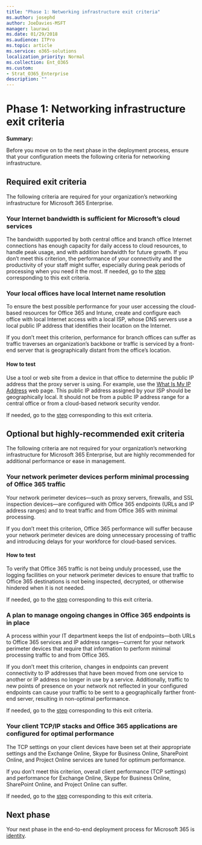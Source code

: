 ```yaml
---
title: "Phase 1: Networking infrastructure exit criteria"
ms.author: josephd
author: JoeDavies-MSFT
manager: laurawi
ms.date: 01/29/2018
ms.audience: ITPro
ms.topic: article
ms.service: o365-solutions
localization_priority: Normal
ms.collection: Ent_O365
ms.custom:
- Strat_O365_Enterprise
description: ""
---
```


# Phase 1: Networking infrastructure exit criteria

**Summary:** 

Before you move on to the next phase in the deployment process, ensure that your configuration meets the following criteria for networking infrastructure.

## Required exit criteria

The following criteria are required for your organization’s networking infrastructure for Microsoft 365 Enterprise.

<a name="crit-networking-step1"></a>

### Your Internet bandwidth is sufficient for Microsoft’s cloud services

The bandwidth supported by both central office and branch office Internet connections has enough capacity for daily access to cloud resources, to handle peak usage, and with addition bandwidth for future growth.
If you don’t meet this criterion, the performance of your connectivity and the productivity of your staff might suffer, especially during peak periods of processing when you need it the most.
If needed, go to the [step](networking-provide-bandwidth-cloud-services.md) corresponding to this exit criteria.

<a name="crit-networking-step2"></a>

### Your local offices have local Internet name resolution

To ensure the best possible performance for your user accessing the cloud-based resources for Office 365 and Intune, create and configure each office with local Internet access with a local ISP, whose DNS servers use a local public IP address that identifies their location on the Internet.

If you don’t meet this criterion, performance for branch offices can suffer as traffic traverses an organization’s backbone or traffic is serviced by a front-end server that is geographically distant from the office’s location.

#### How to test
Use a tool or web site from a device in that office to determine the public IP address that the proxy server is using. For example, use the [What Is My IP Address](https://www.whatismypublicip.com/) web page.
This public IP address assigned by your ISP should be geographically local. It should not be from a public IP address range for a central office or from a cloud-based network security vendor.

If needed, go to the [step](networking-dns-resolution-same-location.md) corresponding to this exit criteria.

## Optional but highly-recommended exit criteria

The following criteria are not required for your organization’s networking infrastructure for Microsoft 365 Enterprise, but are highly recommended for additional performance or ease in management.

<a name="crit-networking-step3"></a>

### Your network perimeter devices perform minimal processing of Office 365 traffic

Your network perimeter devices—such as proxy servers, firewalls, and SSL inspection devices—are configured with Office 365 endpoints (URLs and IP address ranges) and to treat traffic and from Office 365 with minimal processing.

If you don’t meet this criterion, Office 365 performance will suffer because your network perimeter devices are doing unnecessary processing of traffic and introducing delays for your workforce for cloud-based services.

#### How to test

To verify that Office 365 traffic is not being unduly processed, use the logging facilities on your network perimeter devices to ensure that traffic to Office 365 destinations is not being inspected, decrypted, or otherwise hindered when it is not needed.

If needed, go to the [step](networking-configure-proxies-firewalls.md) corresponding to this exit criteria.

<a name="crit-networking-step4"></a>

### A plan to manage ongoing changes in Office 365 endpoints is in place

A process within your IT department keeps the list of endpoints—both URLs to Office 365 services and IP address ranges—current for your network perimeter devices that require that information to perform minimal processing traffic to and from Office 365.

If you don’t meet this criterion, changes in endpoints can prevent connectivity to IP addresses that have been moved from one service to another or IP address no longer in use by a service. Additionally, traffic to new points of presence on your network not reflected in your configured endpoints can cause your traffic to be sent to a geographically farther front-end server, resulting in non-optimal performance.

If needed, go to the [step](networking-implement-endpoint-change-mgmt.md) corresponding to this exit criteria.

<a name="crit-networking-step5"></a>

### Your client TCP/IP stacks and Office 365 applications are configured for optimal performance

The TCP settings on your client devices have been set at their appropriate settings and the Exchange Online, Skype for Business Online, SharePoint Online, and Project Online services are tuned for optimum performance.

If you don’t meet this criterion, overall client performance (TCP settings) and performance for Exchange Online, Skype for Business Online, SharePoint Online, and Project Online can suffer.

If needed, go to the [step](networking-optimize-tcp-performance.md) corresponding to this exit criteria.

## Next phase
Your next phase in the end-to-end deployment process for Microsoft 365 is [identity](identity-infrastructure.md).

